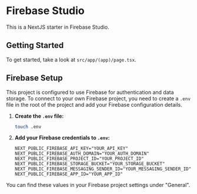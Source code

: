 # Firebase Studio

This is a NextJS starter in Firebase Studio.

## Getting Started

To get started, take a look at `src/app/(app)/page.tsx`.

## Firebase Setup

This project is configured to use Firebase for authentication and data storage. To connect to your own Firebase project, you need to create a `.env` file in the root of the project and add your Firebase configuration details.

1.  **Create the `.env` file:**
    ```bash
    touch .env
    ```

2.  **Add your Firebase credentials to `.env`:**
    ```
    NEXT_PUBLIC_FIREBASE_API_KEY="YOUR_API_KEY"
    NEXT_PUBLIC_FIREBASE_AUTH_DOMAIN="YOUR_AUTH_DOMAIN"
    NEXT_PUBLIC_FIREBASE_PROJECT_ID="YOUR_PROJECT_ID"
    NEXT_PUBLIC_FIREBASE_STORAGE_BUCKET="YOUR_STORAGE_BUCKET"
    NEXT_PUBLIC_FIREBASE_MESSAGING_SENDER_ID="YOUR_MESSAGING_SENDER_ID"
    NEXT_PUBLIC_FIREBASE_APP_ID="YOUR_APP_ID"
    ```

You can find these values in your Firebase project settings under "General".
